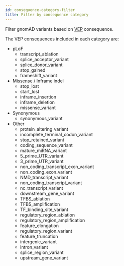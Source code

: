 ```yaml
---
id: consequence-category-filter
title: Filter by consequence category
---
```


Filter gnomAD variants based on [VEP](https://ensembl.org/info/docs/tools/vep/index.html) consequence.

The VEP consequences included in each category are:

- pLoF
  - transcript_ablation
  - splice_acceptor_variant
  - splice_donor_variant
  - stop_gained
  - frameshift_variant
- Missense / Inframe indel
  - stop_lost
  - start_lost
  - inframe_insertion
  - inframe_deletion
  - missense_variant
- Synonymous
  - synonymous_variant
- Other
  - protein_altering_variant
  - incomplete_terminal_codon_variant
  - stop_retained_variant
  - coding_sequence_variant
  - mature_miRNA_variant
  - 5_prime_UTR_variant
  - 3_prime_UTR_variant
  - non_coding_transcript_exon_variant
  - non_coding_exon_variant
  - NMD_transcript_variant
  - non_coding_transcript_variant
  - nc_transcript_variant
  - downstream_gene_variant
  - TFBS_ablation
  - TFBS_amplification
  - TF_binding_site_variant
  - regulatory_region_ablation
  - regulatory_region_amplification
  - feature_elongation
  - regulatory_region_variant
  - feature_truncation
  - intergenic_variant
  - intron_variant
  - splice_region_variant
  - upstream_gene_variant
